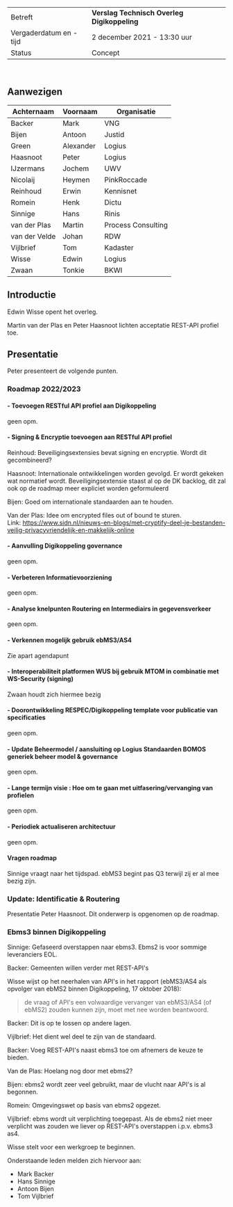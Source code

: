
|  |   |
|------------------------|-------------------------------------|
| Betreft  | **Verslag Technisch Overleg Digikoppeling** |
| Vergaderdatum en -tijd | 2 december 2021 - 13:30 uur  |
| Status  | Concept  |
<br>


Aanwezigen
----------

|Achternaam|Voornaam|Organisatie|
| --- | --- | --- |
| Backer | Mark | VNG |
| Bijen | Antoon | Justid |
| Green | Alexander | Logius |
| Haasnoot | Peter | Logius |
| IJzermans | Jochem | UWV |
| Nicolaij | Heymen | PinkRoccade |
| Reinhoud | Erwin | Kennisnet |
| Romein | Henk | Dictu |
| Sinnige | Hans | Rinis |
| van der Plas | Martin | Process Consulting |
| van der Velde | Johan | RDW |
| Vijlbrief | Tom | Kadaster |
| Wisse | Edwin | Logius |
| Zwaan | Tonkie | BKWI |

Introductie
-----------

Edwin Wisse opent het overleg.

Martin van der Plas en Peter Haasnoot lichten acceptatie REST-API profiel toe.

Presentatie
-----------

Peter presenteert de volgende punten.

### Roadmap 2022/2023

#### - Toevoegen RESTful API profiel aan Digikoppeling

geen opm.

#### - Signing & Encryptie toevoegen aan RESTful API profiel

Reinhoud: Beveiligingsextensies bevat signing en encryptie. Wordt dit gecombineerd?

Haasnoot: Internationale ontwikkelingen worden gevolgd. Er wordt gekeken wat normatief wordt. Beveiligingsextensie staast al op de DK backlog, dit zal ook op de roadmap meer expliciet worden geformuleerd

Bijen: Goed om internationale standaarden aan te houden.

Van der Plas: Idee om encrypted files out of bound te sturen. Link: <https://www.sidn.nl/nieuws-en-blogs/met-cryptify-deel-je-bestanden-veilig-privacyvriendelijk-en-makkelijk-online>

#### - Aanvulling Digikoppeling governance

geen opm.

#### - Verbeteren Informatievoorziening

geen opm.

#### - Analyse knelpunten Routering en Intermediairs in gegevensverkeer

geen opm.

#### - Verkennen mogelijk gebruik ebMS3/AS4

Zie apart agendapunt

#### - Interoperabiliteit platformen WUS bij gebruik MTOM in combinatie met WS-Security (signing)

Zwaan houdt zich hiermee bezig

#### - Doorontwikkeling RESPEC/Digikoppeling template voor publicatie van specificaties

geen opm.

#### - Update Beheermodel / aansluiting op Logius Standaarden BOMOS generiek beheer model & governance

geen opm.

#### - Lange termijn visie : Hoe om te gaan met uitfasering/vervanging van profielen

geen opm.

#### - Periodiek actualiseren architectuur

geen opm.

#### Vragen roadmap

Sinnige vraagt naar het tijdspad. ebMS3 begint pas Q3 terwijl zij er al mee bezig zijn.

### Update: Identificatie & Routering

Presentatie Peter Haasnoot. Dit onderwerp is opgenomen op de roadmap.

### Ebms3 binnen Digikoppeling

Sinnige: Gefaseerd overstappen naar ebms3. Ebms2 is voor sommige leveranciers EOL.

Backer: Gemeenten willen verder met REST-API's

Wisse wijst op het neerhalen van API's in het rapport (ebMS3/AS4 als opvolger van ebMS2 binnen Digikoppeling, 17 oktober 2018):

> de vraag of API's een volwaardige vervanger van ebMS3/AS4 (of ebMS2) zouden kunnen zijn, moet met nee worden beantwoord.

Backer: Dit is op te lossen op andere lagen.

Vijlbrief: Het dient wel deel te zijn van de standaard.

Backer: Voeg REST-API's naast ebms3 toe om afnemers de keuze te bieden.

Van de Plas: Hoelang nog door met ebms2?

Bijen: ebms2 wordt zeer veel gebruikt, maar de vlucht naar API's is al begonnen.

Romein: Omgevingswet op basis van ebms2 opgezet.

Vijlbrief: ebms wordt uit verplichting toegepast. Als de ebms2 niet meer verplicht was zouden we liever op REST-API's overstappen i.p.v. ebms3 as4.

Wisse stelt voor een werkgroep te beginnen.

Onderstaande leden melden zich hiervoor aan:
- Mark Backer
- Hans Sinnige
- Antoon Bijen
- Tom Vijlbrief
